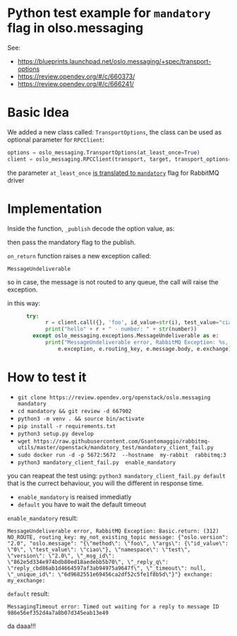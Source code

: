 Python test example for `mandatory` flag in olso.messaging 
===

See: 
* https://blueprints.launchpad.net/oslo.messaging/+spec/transport-options 
* https://review.opendev.org/#/c/660373/ 
* https://review.opendev.org/#/c/666241/



Basic Idea
===
We added a new class called: `TransportOptions`, the class can be used as optional parameter for `RPCClient`:
```python
options = oslo_messaging.TransportOptions(at_least_once=True)
client = oslo_messaging.RPCClient(transport, target, transport_options=options)
```

the parameter `at_least_once` [is translated to `mandatory`](https://github.com/openstack/oslo.messaging/blob/master/oslo_messaging/_drivers/impl_rabbit.py#L1154) flag for RabbitMQ driver



Implementation
===

Inside the function, `_publish` decode the option value, as:

then pass the mandatory flag to the publish.

`on_return` function raises a new exception called:

 `MessageUndeliverable` 

so in case, the message is not routed to any queue, the call will raise the exception.

in this way:

```python
      try:
            r = client.call({}, 'foo', id_value=str(i), test_value="ciao")
            print("hello" + r + " - number: " + str(number))
        except oslo_messaging.exceptions.MessageUndeliverable as e:
            print("MessageUndeliverable error, RabbitMQ Exception: %s, routing_key: %s message: %s exchange: %s:" % (
                e.exception, e.routing_key, e.message.body, e.exchange))
``` 


How to test it
===
* `git clone https://review.opendev.org/openstack/oslo.messaging mandatory`
* `cd mandatory && git review -d 667902`
* `python3 -m venv . && source bin/activate`
* `pip install -r requirements.txt`
* `python3 setup.py develop`
* `wget https://raw.githubusercontent.com/Gsantomaggio/rabbitmq-utils/master/openstack/mandatory_test/mandatory_client_fail.py`
* `sudo docker run -d -p 5672:5672  --hostname  my-rabbit  rabbitmq:3`
* `python3 mandatory_client_fail.py  enable_mandatory` 

you can reapeat the test using:
`python3 mandatory_client_fail.py default` that is the currect behaviour, you will the different in response time.


 * `enable_mandatory` is reaised immediatly
 * `default` you have to wait the default timeout 

`enable_mandatory` result:
```
MessageUndeliverable error, RabbitMQ Exception: Basic.return: (312) NO_ROUTE, routing_key: my_not_existing_topic message: {"oslo.version": "2.0", "oslo.message": "{\"method\": \"foo\", \"args\": {\"id_value\": \"0\", \"test_value\": \"ciao\"}, \"namespace\": \"test\", \"version\": \"2.0\", \"_msg_id\": \"862e5d334e974bdb80ed18aedebb5b70\", \"_reply_q\": \"reply_cbd86ab1d4664597af3ab94975a9647f\", \"_timeout\": null, \"_unique_id\": \"6d9682551e69456ca2df52c5fe1f8b5d\"}"} exchange: my_exchange:
```

`default` result:
```
MessagingTimeout error: Timed out waiting for a reply to message ID 986e56ef352d4a7a8b07d345eab13e49
```
da daaa!!!

